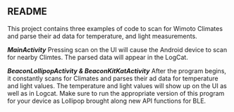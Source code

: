 README
--------------------------------------------------

This project contains three examples of code to scan for Wimoto Climates and parse their ad data for temperature, 
and light measurements.

*****MainActivity*****
Pressing scan on the UI will cause the Android device to scan for nearby Climtes. The parsed data will appear in
the LogCat.

*****BeaconLollipopActivity & BeaconKitKatActivity*****
After the program begins, it constantly scans for Climates and parses their ad data for temperature and light
values. The temperature and light values will show up on the UI as well as in Logcat. Make sure to run the 
appropriate version of this program for your device as Lollipop brought along new API functions for BLE.
